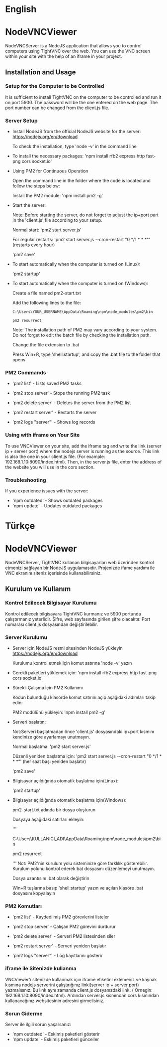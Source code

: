 # English
# NodeVNCViewer
NodeVNCServer is a NodeJS application that allows you to control computers using TightVNC over the web. You can use the VNC screen within your site with the help of an iframe in your project.

## Installation and Usage
### Setup for the Computer to be Controlled
It is sufficient to install TightVNC on the computer to be controlled and run it on port 5900. The password will be the one entered on the web page. The port number can be changed from the client.js file.

### Server Setup

- Install NodeJS from the official NodeJS website for the server: https://nodejs.org/en/download

  To check the installation, type 'node -v' in the command line

- To install the necessary packages: 'npm install rfb2 express http fast-png cors socket.io'

- Using PM2 for Continuous Operation

  Open the command line in the folder where the code is located and follow the steps below: 
  
  Install the PM2 module: 'npm install pm2 -g'

- Start the server:

  Note: Before starting the server, do not forget to adjust the ip+port part in the 'client.js' file according to your setup.

  Normal start: 'pm2 start server.js'

  For regular restarts: 'pm2 start server.js --cron-restart "0 */1 * * *"' (restarts every hour)

  'pm2 save'

- To start automatically when the computer is turned on (Linux):
  
  'pm2 startup'

- To start automatically when the computer is turned on (Windows):

  Create a file named pm2-start.txt

  Add the following lines to the file:

  ```
  C:\Users\YOUR_USERNAME\AppData\Roaming\npm\node_modules\pm2\bin

  pm2 resurrect
  ```

  Note: The installation path of PM2 may vary according to your system. Do not forget to edit the batch file by checking the installation path.

  Change the file extension to .bat

  Press Win+R, type 'shell:startup', and copy the .bat file to the folder that opens

### PM2 Commands

- 'pm2 list' - Lists saved PM2 tasks

- 'pm2 stop server' - Stops the running PM2 task

- 'pm2 delete server' - Deletes the server from the PM2 list

- 'pm2 restart server' - Restarts the server

- 'pm2 logs "server"' - Shows log records

### Using with iframe on Your Site
To use VNCViewer on your site, add the iframe tag and write the link (server ip + server port) where the nodejs server is running as the source. This link is also the one in your client.js file. (For example: 192.168.1.10:8090/index.html). Then, in the server.js file, enter the address of the website you will use in the cors section.

### Troubleshooting
If you experience issues with the server:
- 'npm outdated' - Shows outdated packages
- 'npm update' - Updates outdated packages

# Türkçe
# NodeVNCViewer
NodeVNCServer, TightVNC kullanan bilgisayarları web üzerinden kontrol etmenizi sağlayan bir NodeJS uygulamasıdır. Projenizde ifame yardımı ile VNC ekranını siteniz içerisinde kullanabilirsiniz.

## Kurulum ve Kullanım
### Kontrol Edilecek Bilgisayar Kurulumu
Kontrol edilecek bilgisayara TightVNC kurmanız ve 5900 portunda çalıştırmanız yeterlidir. Şifre, web sayfasında girilen şifre olacaktır. Port numarası client.js dosyasından değiştirilebilir.

### Server Kurulumu

- Server için NodeJS resmi sitesinden NodeJS yükleyin https://nodejs.org/en/download

  Kurulumu kontrol etmek için komut satırına 'node -v' yazın

- Gerekli paketleri yüklemek için: 'npm install rfb2 express http fast-png cors socket.io'


- Sürekli Çalışma İçin PM2 Kullanımı

  Kodun bulunduğu klasörde komut satırını açıp aşağıdaki adımları takip edin: 
  
  PM2 modülünü yükleyin: 'npm install pm2 -g'


- Serveri başlatın:

  Not:Serveri başlatmadan önce 'client.js' dosyasındaki ip+port kısmını kendinize göre ayarlamayı unutmayın.

  Normal başlatma: 'pm2 start server.js'

  Düzenli yeniden başlatma için: 'pm2 start server.js --cron-restart "0 */1 * * *"' (her saat başı yeniden başlatır)

  'pm2 save'

- Bilgisayar açıldığında otomatik başlatma için(Linux):
  
  'pm2 startup'

- Bilgisayar açıldığında otomatik başlatma için(Windows):

  pm2-start.txt adında bir dosya oluşturun

  Dosyaya aşağıdaki satırları ekleyin:

  '''

  C:\Users\KULLANICI_ADI\AppData\Roaming\npm\node_modules\pm2\bin

  pm2 resurrect

  '''
  Not: PM2'nin kurulum yolu sisteminize göre farklılık gösterebilir. Kurulum yolunu kontrol ederek bat dosyasını düzenlemeyi unutmayın.

  Dosya uzantısını .bat olarak değiştirin

  Win+R tuşlarına basıp 'shell:startup' yazın ve açılan klasöre .bat dosyasını kopyalayın

### PM2 Komutları

- 'pm2 list' - Kaydedilmiş PM2 görevlerini listeler

- 'pm2 stop server' - Çalışan PM2 görevini durdurur

- 'pm2 delete server' - Serveri PM2 listesinden siler

- 'pm2 restart server' - Serveri yeniden başlatır

- 'pm2 logs "server"' - Log kayıtlarını gösterir

### iframe ile Sitenizde kullanma
VNCViewer'ı sitenizde kullanmak için iframe etiketini eklemeniz ve kaynak kısmına nodejs serverini çalıştırığınız linki(server ip + server port) yazmalısınız. Bu link aynı zamanda client.js dosyanızdaki link. ( Örnegin: 192.168.1.10:8090/index.html). Ardından server.js kısmından cors kısmından kullanacağınız websitesinin adresini girmelisiniz.

### Sorun Giderme
Server ile ilgili sorun yaşarsanız:
- 'npm outdated' - Eskimiş paketleri gösterir
- 'npm update' - Eskimiş paketleri günceller
